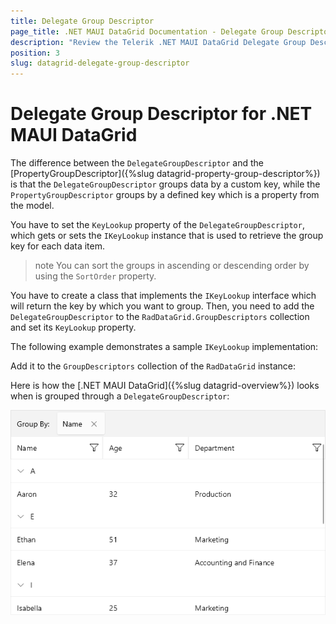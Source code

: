 ```yaml
---
title: Delegate Group Descriptor
page_title: .NET MAUI DataGrid Documentation - Delegate Group Descriptor
description: "Review the Telerik .NET MAUI DataGrid Delegate Group Descriptor  documentation article to learn more about the delegate grouping function you can use."
position: 3
slug: datagrid-delegate-group-descriptor
---
```


# Delegate Group Descriptor for .NET MAUI DataGrid

The difference between the `DelegateGroupDescriptor` and the [PropertyGroupDescriptor]({%slug datagrid-property-group-descriptor%}) is that the `DelegateGroupDescriptor` groups data by a custom key, while the `PropertyGroupDescriptor` groups by a defined key which is a property from the model.

You have to set the `KeyLookup` property of the `DelegateGroupDescriptor`, which gets or sets the `IKeyLookup` instance that is used to retrieve the group key for each data item.

>note You can sort the groups in ascending or descending order by using the `SortOrder` property.

You have to create a class that implements the `IKeyLookup` interface which will return the key by which you want to group. Then, you need to add the `DelegateGroupDescriptor` to the `RadDataGrid.GroupDescriptors` collection and set its `KeyLookup` property.

The following example demonstrates a sample `IKeyLookup` implementation:

<snippet id='datagrid-grouping-delegategroupdescriptor-lookup' />

Add it to the `GroupDescriptors` collection of the `RadDataGrid` instance:

<snippet id='datagrid-grouping-delegategroupdescriptor' />

Here is how the [.NET MAUI DataGrid]({%slug datagrid-overview%}) looks when is grouped through a `DelegateGroupDescriptor`:

![DataGrid Delegate GroupDescriptor](../images/datagrid-delegate-group-descriptor.png)